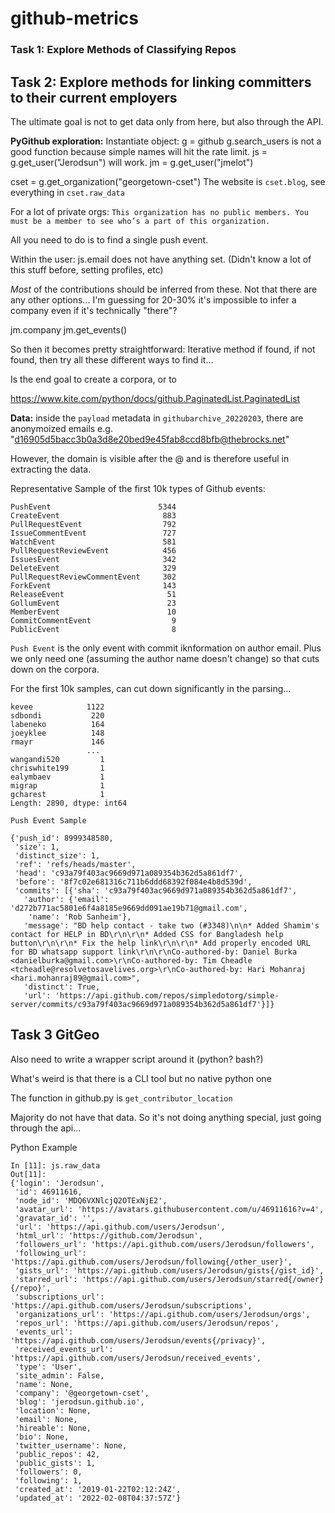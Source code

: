 # github-metrics


### Task 1: Explore Methods of Classifying Repos


## Task 2: Explore methods for linking committers to their current employers

The ultimate goal is not to get data only from here, but also through the API.

__PyGithub exploration:__
Instantiate object: g = github
g.search_users is not a good function because simple names will hit the rate limit.
js = g.get_user("Jerodsun") will work.
jm = g.get_user("jmelot")

cset = g.get_organization("georgetown-cset")
The website is `cset.blog`, see everything in `cset.raw_data`

For a lot of private orgs: `This organization has no public members. You must be a member to see who’s a part of this organization.`

All you need to do is to find a single push event.


Within the user:
js.email does not have anything set. (Didn't know a lot of this stuff before, setting profiles, etc)

*Most* of the contributions should be inferred from these. Not that there are any other options... I'm guessing for 20-30% it's impossible to infer a company even if it's technically "there"?


jm.company
jm.get_events()

So then it becomes pretty straightforward: Iterative method if found, if not found, then try all these different ways to find it...

Is the end goal to create a corpora, or to

https://www.kite.com/python/docs/github.PaginatedList.PaginatedList

__Data:__ inside the `payload` metadata in `githubarchive_20220203`, there are anonymoized emails e.g. "d16905d5bacc3b0a3d8e20bed9e45fab8ccd8bfb@thebrocks.net"

However, the domain is visible after the @ and is therefore useful in extracting the data.

Representative Sample of the first 10k types of Github events:
```
PushEvent                        5344
CreateEvent                       883
PullRequestEvent                  792
IssueCommentEvent                 727
WatchEvent                        581
PullRequestReviewEvent            456
IssuesEvent                       342
DeleteEvent                       329
PullRequestReviewCommentEvent     302
ForkEvent                         143
ReleaseEvent                       51
GollumEvent                        23
MemberEvent                        10
CommitCommentEvent                  9
PublicEvent                         8
```

`Push Event` is the only event with commit iknformation on author email. Plus we only need one (assuming the author name doesn't change) so that cuts down on the corpora.

For the first 10k samples, can cut down significantly in the parsing...


```
kevee            1122
sdbondi           220
labeneko          164
joeyklee          148
rmayr             146
                 ... 
wangandi520         1
chriswhite199       1
ealymbaev           1
migrap              1
gcharest            1
Length: 2890, dtype: int64
```

```
Push Event Sample

{'push_id': 8999348580,
 'size': 1,
 'distinct_size': 1,
 'ref': 'refs/heads/master',
 'head': 'c93a79f403ac9669d971a089354b362d5a861df7',
 'before': '8f7c02e681316c711b6ddd68392f084e4b8d539d',
 'commits': [{'sha': 'c93a79f403ac9669d971a089354b362d5a861df7',
   'author': {'email': 'd272b771ac5801e6f4a8185e9669dd091ae19b71@gmail.com',
    'name': 'Rob Sanheim'},
   'message': "BD help contact - take two (#3348)\n\n* Added Shamim's contact for HELP in BD\r\n\r\n* Added CSS for Bangladesh help button\r\n\r\n* Fix the help link\r\n\r\n* Add properly encoded URL for BD whatsapp support link\r\n\r\nCo-authored-by: Daniel Burka <danielburka@gmail.com>\r\nCo-authored-by: Tim Cheadle <tcheadle@resolvetosavelives.org>\r\nCo-authored-by: Hari Mohanraj <hari.mohanraj89@gmail.com>",
   'distinct': True,
   'url': 'https://api.github.com/repos/simpledotorg/simple-server/commits/c93a79f403ac9669d971a089354b362d5a861df7'}]}
```


## Task 3 GitGeo

Also need to write a wrapper script around it (python? bash?) 

What's weird is that there is a CLI tool but no native python one

The function in github.py is `get_contributor_location`

Majority do not have that data. So it's not doing anything special, just going through the api...


Python Example

```
In [11]: js.raw_data
Out[11]:
{'login': 'Jerodsun',
 'id': 46911616,
 'node_id': 'MDQ6VXNlcjQ2OTExNjE2',
 'avatar_url': 'https://avatars.githubusercontent.com/u/46911616?v=4',
 'gravatar_id': '',
 'url': 'https://api.github.com/users/Jerodsun',
 'html_url': 'https://github.com/Jerodsun',
 'followers_url': 'https://api.github.com/users/Jerodsun/followers',
 'following_url': 'https://api.github.com/users/Jerodsun/following{/other_user}',
 'gists_url': 'https://api.github.com/users/Jerodsun/gists{/gist_id}',
 'starred_url': 'https://api.github.com/users/Jerodsun/starred{/owner}{/repo}',
 'subscriptions_url': 'https://api.github.com/users/Jerodsun/subscriptions',
 'organizations_url': 'https://api.github.com/users/Jerodsun/orgs',
 'repos_url': 'https://api.github.com/users/Jerodsun/repos',
 'events_url': 'https://api.github.com/users/Jerodsun/events{/privacy}',
 'received_events_url': 'https://api.github.com/users/Jerodsun/received_events',
 'type': 'User',
 'site_admin': False,
 'name': None,
 'company': '@georgetown-cset',
 'blog': 'jerodsun.github.io',
 'location': None,
 'email': None,
 'hireable': None,
 'bio': None,
 'twitter_username': None,
 'public_repos': 42,
 'public_gists': 1,
 'followers': 0,
 'following': 1,
 'created_at': '2019-01-22T02:12:24Z',
 'updated_at': '2022-02-08T04:37:57Z'}
```
